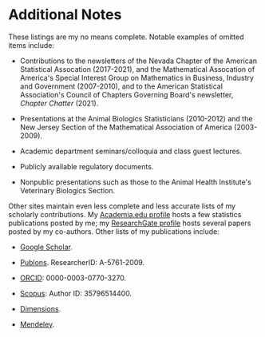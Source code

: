 # Additional Notes

These listings are my no means complete.  Notable examples of omitted items include:

- Contributions to the newsletters of the Nevada Chapter of the American Statistical Assocation (2017-2021), and the Mathematical Assocation of America's Special Interest Group on Mathematics in Business, Industry and Government (2007-2010), and to the American Statistical Association's Council of Chapters Governing Board's newsletter, *Chapter Chatter* (2021).

- Presentations at the Animal Biologics Statisticians (2010-2012) and the New Jersey Section of the Mathematical Association of America (2003-2009).

- Academic department seminars/colloquia and class guest lectures.

- Publicly available regulatory documents.

- Nonpublic presentations such as those to the Animal Health Institute's Veterinary Biologics Section.

Other sites maintain even less complete and less accurate lists of my scholarly contributions.  My [Academia.edu profile](http://independent.academia.edu/ChristopherTong) hosts a few statistics publications posted by me; my [ResearchGate profile](https://www.researchgate.net/profile/Christopher_Tong) hosts several papers posted by my co-authors.  Other lists of my publications include:

- [Google Scholar](https://scholar.google.com/citations?user=TKoJwycAAAAJ&hl=en).

- [Publons](https://publons.com/researcher/2874573/christopher-tong/).  ResearcherID:  A-5761-2009.

- [ORCID](http://orcid.org/0000-0003-0770-3270):  0000-0003-0770-3270.

- [Scopus](https://www.scopus.com/authid/detail.uri?authorId=35796514400):  Author ID: 35796514400.

- [Dimensions](https://app.dimensions.ai/details/entities/publication/author/ur.014115160135.43).

- [Mendeley](https://www.mendeley.com/authors/35796514400/).
